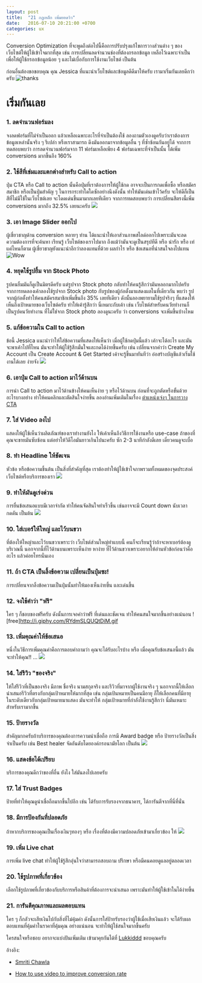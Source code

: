 ```yaml
---
layout: post
title:  "21 กฎเหล็ก เพิ่มยอดวิว"
date:   2016-07-10 20:21:00 +0700
categories: ux
---
```

Conversion Optimization ที่จะพูดถึงต่อไปนี้คือการปรับปรุงแก้ไขการวางส่วนต่าง ๆ ของเว็บไซต์ให้ผู้ใช้เข้าใจมากที่สุด เช่น การเปลี่ยนลดจำนวนช่องที่ต้องกรอกข้อมูล เหลือไว้เฉพาะจำเป็น เพื่อให้ผู้ใช้กรอกข้อมูลน้อย ๆ และไม่เบื่อกับการใช้งานเว็บไซต์ เป็นต้น

ก่อนอื่นต้องขอขอบคุณ คุณ Jessica ที่แนะนำเว็บไซต์และข้อมูลดีดีมาให้ครับ เรามาเริ่มกันเลยดีกว่าครับ
![thanks](http://i.giphy.com/TlK63EXvLD0en57UJDa.gif)


# เริ่มกันเลย

### 1. ลดจำนวนฟอร์มลง
จงลดฟอร์มที่ไม่จำเป็นออก แล้วเหลือเฉพาะอะไรที่จำเป็นต้องใช้ ลองถามตัวเองดูครับว่าเราต้องการข้อมูลเหล่านั้นจริง ๆ รึเปล่า หรือเราสามารถ ดึงมันออกมาจากข้อมูลอื่น ๆ ที่ซ้ำซ้อนกันอยู่ได้ จากการทดสอบพบว่า การลดจำนวนฟอร์มจาก 11 ฟอร์มเหลือเพียง 4 ฟอร์มเฉพาะที่จำเป็นนั้น ได้เพิ่ม conversions มากขึ้นถึง 160%

### 2. ใช้สีที่เข่มและแตกต่างสำหรับ Call to action
ปุ่ม CTA หรือ Call to action นั้นคือปุ่มที่เราต้องการให้ผู้ใช้กด อาจจะเป็นการกดเพื่อซื้อ หรือสมัครสมาชิก หรือเป็นปุ่มสำคัญ ๆ ในการกระทำใดใดซักอย่างนึงดังนั้น ทำให้มันเด่นเข้าไว้ครับ จะให้ดีก็เป็นสีที่ไม่มีใช้ในเว็บไซต์เลย จะโดดเด่นขึ้นมามากเลยทีเดียว จากการทดสอบพบว่า การเปลี่ยนสีตรงนี้เพิ่ม conversions มากถึง 32.5% เลยนะครับ
![](https://vwo.com/blog/wp-content/uploads/2013/09/500x266xred_green_button.png.pagespeed.ic.fcOOdSmgmv.webp)

### 3. เอา Image Slider ออกไป
ผู้เชี่ยวชาญด้าน conversion หลายๆ ท่าน ได้แนะนำให้เอาส่วนภาพสไลด์ออกไปเพราะมันจะลด ความต้องการที่จะค้นหา เรียนรู้ เว็บไซต์ของเราไปมาก ถึงแม้ว่ามันจะดูเป็นสรุปทีดี หรือ น่ารัก หรือ เท่ แค่ไหนก็ตาม ผู้เชี่ยวชาญยังแนะนำอีกว่าลองแทนที่ด้วย ผลกำไร หรือ ข้อเสนอที่น่าสนใจลงไปแทน
![Wow](http://i.giphy.com/3o7abBP0nMjrdIvaCY.gif)

### 4. หยุดใช้รูปยิ้ม จาก Stock Photo
รูปคนยิ้มมันก็ดูเป็นมิตรดีครับ แต่รูปจาก Stock photo กลับทำให้คนรู้สึกว่ามันหลอกมากไปครับ จากการทดลองเค้าลองใช้รูปจาก Stock photo กับรูปของผู้ก่อตั้งมาแสดงผลในที่เดียวกัน พบว่า รูปจากผู้ก่อตั้งทำให้คนสมัครสมาชิกเพิ่มขึ้นถึง 35% เลยทีเดียว ดังนั้นลองพยายามใช้รูปจริงๆ ที่แสดงให้เห็นถึงเป้าหมายของเว็บไซต์ครับ ทำให้เค้ารู้สึกว่า นี่เหมาะกับเค้า เช่น เว็บไซต์สำหรับคนวัยทำงานก็เป็นรูปคนวัยทำงาน ที่ไม่ใช่จาก Stock photo ลองดูนะครับ ว่า conversions จะเพิ่มขึ้นบ้างไหม

### 5. แก้ข้อความใน Call to action
ข้อนี้ Jessica แนะนำว่าให้ใส่ข้อความที่แสดงให้เห็นว่า เมื่อผู้ใช้กดปุ่มนี้แล้ว เค้าจะได้อะไร และมันจะพาเค้าไปที่ไหน มันจะทำให้ผู้ใช้รู้สึกมั่นใจและกดได้ง่ายขึ้นครับ เช่น เปลี่ยนจากคำว่า Create My Account เป็น Create Account & Get Started เค้าจะรู้ขึ้นมาทันทีว่า อ๋อสร้างบัญชีแล้วเริ่มใช้งานได้เลย ง่ายจัง
![](https://vwo.com/blog/wp-content/uploads/2013/09/contentverve_buttontext.png.pagespeed.ce.Kt7_ksBUfG.png)

### 6. เอาปุ่ม Call to action มาไว้ด้านบน
การนำ Call to action มาไว้ด้านข้างให้คนเห็นง่าย ๆ หรือไว้ด้านบน ก่อนที่จะถูกตัดหรือขั้นด้วยอะไรบางอย่าง ทำให้คนคลิกและตัดสินใจง่ายขึ้น ลองอ่านเพิ่มเติมในเรื่อง [ตำแหน่งเจ๋งๆ ในการวาง CTA](http://unbounce.com/conversion-rate-optimization/landing-page-cta-placement/)

### 7. ใส่ Video ลงไป
แสดงให้ผู้ใช้เห็นว่าผลิตภัณฑ์ของเราทำงานยังไง ให้เค้าเห็นถึงวิธีการใช้งานหรือ use-case ถ้าของที่คุณจะขายมันซับซ้อน แต่อย่าให้วิดีโอมันยาวเกินไปนะครับ ซัก 2-3 นาทีกำลังดีเลย เดี๋ยวคนดูจะเบื่อ


### 8. ทำ Headline ให้ชัดเจน
หัวข้อ หรือข้อความขึ้นต้น เป็นสิ่งที่สำคัญที่สุด เราต้องทำให้ผู้ใช้เข้าใจภาพรวมทั้งหมดของจุดประสงค์เว็บไซต์หรือบริการของเรา
![](https://vwo.com/blog/wp-content/uploads/2013/09/headline.png.pagespeed.ce.WaOAzIgMzq.png)

### 9. ทำให้มันดูเร่งด่วน
การยื่นข้อเสนอแบบมีเวลาจำกัด ทำให้คนจัดสินใจทำเร็วขึ้น เช่นอาจจะมี Count down นับเวลากดดัน เป็นต้น
![](https://vwo.com/blog/wp-content/uploads/2013/09/create_urgency_simplyhike.co_.uk_.png.pagespeed.ce.1BBQaY2vVV.png)

### 10. ใส่เบอร์ให้ใหญ่ และไว้บนขวา
ที่ต้องให้ใหญ่าและไว้บนขวาเพราะว่า เว็บไซต์ส่วนใหญ่ทำแบบนี้ คนก็จะเรียนรู้ว่าถ้าจะหาเบอร์ต้องดูบริเวณนี้ นอกจากนี้ที่ไว้ด้านบนเพราะเห็นง่าย หาง่าย ที่ไว้ด้านขวาเพราะอยากให้อ่านหัวข้อก่อนว่าคืออะไร แล้วค่อยโทรนั่นเอง

### 11. ถ้า CTA เป็นลิ้งข้อความ เปลี่ยนเป็นปุ่มซะ!
การเปลี่ยนจากลิ้งข้อความเป็นปุ่มนั้นทำให้มองเห็นง่ายขึ้น และเด่นขึ้น

### 12. จงใช้คำว่า "ฟรี"
ใคร ๆ ก็ชอบของฟรีครับ ดังนั้นการเจอคำว่าฟรี ที่เด่นและชัดเจน ทำให้คนสนใจมากขึ้นอย่างแน่นอน
![free]http://i.giphy.com/RYdmSLQUQtDiM.gif

### 13. เพิ่มคุณค่าให้ข้อเสนอ
หนึ่งในวิธีการเพิ่มคุณค่าคือการตอบคำถามว่า คุณจะได้รับอะไรบ้าง หรือ เมื่อคุณรับข้อเสนอนี้แล้ว มันจะทำให้คุณ!! ...
![](https://vwo.com/blog/wp-content/uploads/2013/09/onboardly_value.png.pagespeed.ce.olCXOXLFMM.png)

### 14. ใส่รีวิว "ของจริง"
ให้ใส่รีวิวที่เป็นของจริง มีภาพ ชื่อจริง นามสกุลจริง และรีวิวที่มาจากผู้ใช้งานจริง ๆ นอกจากนี้ให้เลือกนำเสนอรีวิวที่ตรงกับกลุ่มเป้าหมายให้มากที่สุด เช่น กลุ่มเป้นหมายเป็นคนมีอายุ ก็ให้เลือกคนที่มีอายุในระดับเดียวกับกลุ่มเป้าหมายมาแสดง มันจะทำให้ กลุ่มเป้าหมายที่กำลังใช้งานรู้สึกว่า นี่มันเหมาะสำหรับเรามากขึ้น

### 15. ป้ายรางวัล
สำคัญมากครับถ้าบริการของคุณต้องการความน่าเชื่อถือ การมี Award badge หรือ ป้ายรางวัลเป็นสิ่งจำเป็นครับ เช่น Best healer จัดอันดับโดยองค์กรอนามัยโลก เป็นต้น
![](https://vwo.com/blog/wp-content/uploads/2013/09/634xNxaward_webtogs.png.pagespeed.ic.v86gkS1Z0J.png)

### 16. แสดงข้อได้เปรียบ
บริการของคุณดีกว่าของที่อื่น ยังไง ใส่มันลงไปเลยครับ

### 17. ใส่ Trust Badges
ป้ายที่ทำให้คุณดูน่าเชื่อถือมากขึ้นไปอีก เช่น ได้รับการรับรองจากธนาคาร, ได้การันตีจากที่นี่ที่นั่น

### 18. มีการป้องกันที่ปลอดภัย
ถ้าหากบริการของคุณเป็นเรื่องเงินๆทองๆ หรือ เรื่องที่ต้องมีความปลอดภัยเข้ามาเกี่ยวข้อง ให้
![](http://i.giphy.com/81xwEHX23zhvy.gif)

### 19. เพิ่ม Live chat
การเพิ่ม live chat ทำให้ผู้ใช้รู้สึกอุ่นใจว่าสามารถสอบถาม ปรึกษา หรือมีคนคอยดูแลอยู่ตลอดเวลา

### 20. ใช้รูปภาพที่เกี่ยวข้อง
เลือกใช้รูปภาพที่เกี่ยวข้องกับบริการหรือสินค้าที่ต้องการจะนำเสนอ เพราะมันทำให้ผู้ใช้เข้าในได้ง่ายขึ้น

### 21. การันตีคุณภาพและผลตอบแทน
ใคร ๆ ก็กลัวจะเสียเงินไปกับสิ่งที่ไม่คุ้มค่า ดังนั้นการใส่ป้ายรับรองว่าผู้ใช้เมื่อเสียเงินแล้ว จะได้รับผลตอบแทนที่คุ้มค่าในราคาที่คุ้มคุณ อย่างแน่นอน จะทำให้ผู้ใช้สนใจมากขึ้นครับ

ใครสนใจหรือชอบ อยากจะแบ่งปันเพิ่มเติม เข้ามาคุยกันได้ที่ [Lukkiddd](http://www.facebook.com/lukkiddd) ขอบคุณครับ

อ้างอิง:

* [Smriti Chawla](https://vwo.com/blog/conversion-optimization-best-practices/)
+ [How to use video to improve conversion rate](https://vwo.com/blog/higher-video-conversion-rate/)
